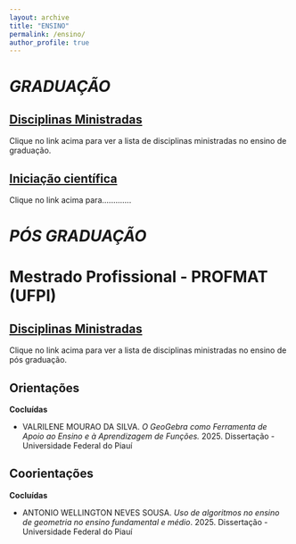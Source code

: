 ```yaml
---
layout: archive
title: "ENSINO"
permalink: /ensino/
author_profile: true
---
```


# *GRADUAÇÃO*
## [Disciplinas Ministradas](/ensino/disciplinasg/)
Clique no link acima para ver a lista de disciplinas ministradas no ensino de graduação.
## [Iniciação científica](/ensino/ic/)
Clique no link acima para.............
# *PÓS GRADUAÇÃO*
# Mestrado Profissional - PROFMAT (UFPI)
## [Disciplinas Ministradas](/ensino/disciplinaspg/)
Clique no link acima para ver a lista de disciplinas ministradas no ensino de pós graduação.
## Orientações
**Cocluídas**
- VALRILENE MOURAO DA SILVA. *O GeoGebra como Ferramenta de Apoio ao Ensino e à Aprendizagem de Funções.* 2025. Dissertação - Universidade Federal do Piauí
  
## Coorientações
**Cocluídas**
- ANTONIO WELLINGTON NEVES SOUSA. *Uso de algoritmos no ensino de geometria no ensino fundamental e médio*. 2025. Dissertação - Universidade Federal do Piauí

